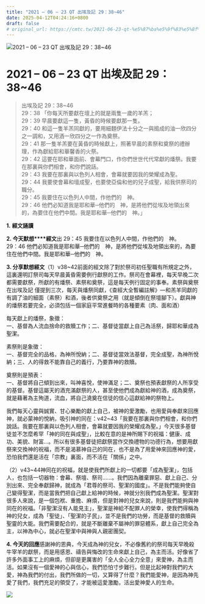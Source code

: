 ```yaml
---
title: "2021 – 06 – 23 QT 出埃及記 29：38~46"
date: 2025-04-12T04:24:16+0800
draft: false
# original_url: https://cmtc.tw/2021-06-23-qt-%e5%87%ba%e5%9f%83%e5%8f%8a%e8%a8%98-29%ef%bc%9a3846
---
```


![2021 – 06 – 23 QT 出埃及記 29：38\~46](/images/qt.jpg   "2021 – 06 – 23 QT 出埃及記 29：38\~46")

# 2021 – 06 – 23 QT 出埃及記 29：38\~46

> 出埃及記 29：38\~46  
> 29：38 「你每天所要獻在壇上的就是兩隻一歲的羊羔；  
> 29：39 早晨要獻這一隻，黃昏的時候要獻那一隻。  
> 29：40 和這一隻羊羔同獻的，要用細麵伊法十分之一與搗成的油一欣四分之一調和，又用酒一欣四分之一作為奠祭。  
> 29：41 那一隻羊羔要在黃昏的時候獻上，照著早晨的素祭和奠祭的禮辦理，作為獻給耶和華馨香的火祭。  
> 29：42 這要在耶和華面前、會幕門口，作你們世世代代常獻的燔祭。我要在那裏與你們相會，和你們說話。  
> 29：43 我要在那裏與以色列人相會，會幕就要因我的榮耀成為聖。  
> 29：44 我要使會幕和壇成聖，也要使亞倫和他的兒子成聖，給我供祭司的職分。  
> 29：45 我要住在以色列人中間，作他們的　神。  
> 29：46 他們必知道我是耶和華─他們的　神，是將他們從埃及地領出來的，為要住在他們中間。我是耶和華─他們的　神。」

**1.** **經文誦讀**

**2. 今天默想****經文**出 29：45 我要住在以色列人中間，作他們的　神。  
29：46 他們必知道我是耶和華─他們的　神，是將他們從埃及地領出來的，為要住在他們中間。我是耶和華─他們的　神。

**3. 分享默想經文**（1）v38\~42前面的經文除了對於祭司初任聖職有所規定之外，這裏還明訂祭司每天早晨黃昏需要例行獻祭的工作。祭司在會幕裡，每天早晚二次都需要獻祭，所獻的有燔祭、素祭和奠祭，這是每天例行固定的事奉。素祭與奠祭在出埃及記 僅提到三次，每天與燔祭同獻，《查經大全暫編註解》—和羔羊同獻的有調了油的細面（素祭）和酒，後者供奠祭之用（就是傾倒在祭壇腳下）。獻與神的燔祭若要完全，必須包括一個家庭平常進餐時的各種要素（肉、面和酒）

每天獻上的燔祭，象徵：  
一、基督為人流血捨命的救贖工作；二、基督徒當獻上自己為活祭，歸耶和華成為聖潔。

素祭則是象徵：  
一、基督完全的品格，為神所悅納；二、基督徒當效法基督，完全成聖，為神所悅納；三、人的得救不能靠自己的義行，乃要靠神的救贖。

奠祭則是預表：  
一、基督將自己傾到出來，叫神喜悅，使神滿足；二、奠祭也預表獻祭的人所享受的基督。基督這屬天的酒充滿獻祭的人，甚至使他們成為獻給神的酒，成為奠祭，就是藉著為主殉道，流血，將自己澆奠在信徒的信心這獻給神的祭物上。

我們每天心靈與誠實、甘心樂勵的獻上自己，被神的愛激勵，也用愛與奉獻來回應神，就必蒙神的悅納，吸引神的同在：v42\~43「我要在那裏與你們相會，和你們說話。我要在那裏與以色列人相會，會幕就要因我的榮耀成為聖。」今天很多基督徒並不怎麼希罕「神的同在與成聖」，比較在意的是神所賜下的祝福：健康、成功、美貌、財富…。所以有很多基督徒把獻祭當作交換禮物的功德行為，想要用獻祭來交換神的祝福，而不是渴慕神自己的同在，也不是為了用愛神來回應神的愛，恐怕我們還是活在「宗教」裏面，而不活在「關係」之中。

（2）v43\~44神同在的祝福，就是使我們所獻上的一切都要「成為聖潔」，包括人，也包括一切器物：會幕、祭壇、祭司……。我們因為離棄罪惡、獻上自己、分別出來、完全奉獻歸神，就成為「君尊的祭司、聖潔的國度」。不是我們能夠使自己變得聖潔，而是當我們把自己獻上給神的時候，神就分別我們成為聖潔。聖潔對很多人來說，是一個包袱、重擔、麻煩，但是對神的兒女來說，則是我們能夠與神同在的祝福。「非聖潔沒有人能見主」，聖潔是神給不配罪人的榮幸，使我們得稱為神的兒女，成為「聖徒」、「聖潔的子民」，並不是我們的功勞，而是基督的救贖與聖靈的大能。我們需要配合的，就是不斷離棄不屬神的罪惡體系，獻上自己完全為主，以神為中心，就必在聖潔中與神與人親密團契。

**4. 今天的回應**感謝神的恩典，今天成為神的兒女，不必像舊約的祭司每天早晚殺牛宰羊的獻祭，而是用感恩、禱告與悔改的生命來獻上自己，為主而活。好像省了許多外面事工上的麻煩，但卻是更厲害的「全人全心全力全意」來愛神，為主而活。如果沒有一個愛神的心與信心，我們恐怕寸步難行。但是比起神對我們的大愛，神為我們的付出，我們所做的一切，又算得了什麼？我們能愛神，是因為神先愛了我們，我們充足的領受了，才能被這愛激勵，活出愛神愛人的生命。

![](/images/202106231.jpg)